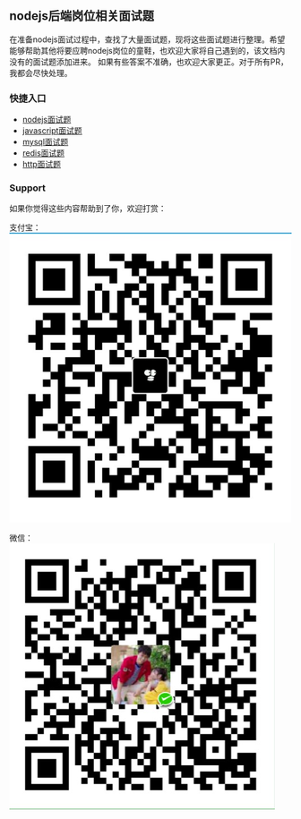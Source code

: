 ## nodejs后端岗位相关面试题

在准备nodejs面试过程中，查找了大量面试题，现将这些面试题进行整理。希望能够帮助其他将要应聘nodejs岗位的童鞋，也欢迎大家将自己遇到的，该文档内没有的面试题添加进来。 如果有些答案不准确，也欢迎大家更正。对于所有PR，我都会尽快处理。

### 快捷入口

* [nodejs面试题](nodejs.md)
* [javascript面试题](javascript.md)
* [mysql面试题](mysql.md)
* [redis面试题](redis.md)
* [http面试题](http.md)

### Support

如果你觉得这些内容帮助到了你，欢迎打赏：

支付宝：![](./images/alipayimg.jpeg)

微信：![](./images/wechatpayimg.jpeg)
